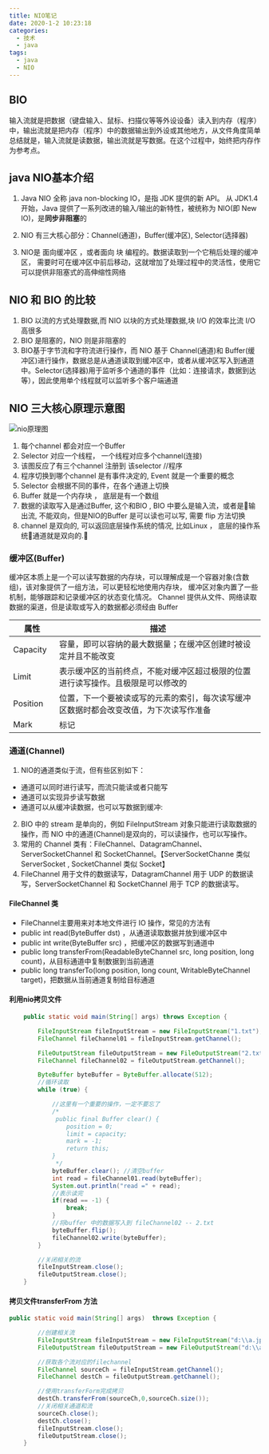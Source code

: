```yaml
---
title: NIO笔记
date: 2020-1-2 10:23:18
categories: 
  - 技术
  - java
tags:
  - java
  - NIO
---
```


## BIO

输入流就是把数据（键盘输入、鼠标、扫描仪等等外设设备）读入到内存（程序）中，输出流就是把内存（程序）中的数据输出到外设或其他地方，从文件角度简单总结就是，输入流就是读数据，输出流就是写数据。在这个过程中，始终把内存作为参考点。



## java NIO基本介绍

1. Java NIO 全称 java non-blocking IO，是指 JDK 提供的新 API。
从 JDK1.4 开始，Java 提供了一系列改进的输入/输出的新特性，被统称为 NIO(即 New IO)，是**同步非阻塞**的

2. NIO 有三大核心部分：Channel(通道)，Buffer(缓冲区), Selector(选择器) 

3. NIO是 面向缓冲区 ，或者面向 块 编程的。数据读取到一个它稍后处理的缓冲区，
需要时可在缓冲区中前后移动，这就增加了处理过程中的灵活性，使用它可以提供非阻塞式的高伸缩性网络

## NIO 和 BIO 的比较

1. BIO 以流的方式处理数据,而 NIO 以块的方式处理数据,块 I/O 的效率比流 I/O 高很多
2. BIO 是阻塞的，NIO 则是非阻塞的
3. BIO基于字节流和字符流进行操作，而 NIO 基于 Channel(通道)和 Buffer(缓冲区)进行操作，数据总是从通道读取到缓冲区中，或者从缓冲区写入到通道中。Selector(选择器)用于监听多个通道的事件（比如：连接请求，数据到达等），因此使用单个线程就可以监听多个客户端通道 

## NIO 三大核心原理示意图

![nio原理图](../Other_Notes/img/nioylt.png)

1. 每个channel 都会对应一个Buffer
2. Selector 对应一个线程， 一个线程对应多个channel(连接)
3. 该图反应了有三个channel 注册到 该selector //程序
4. 程序切换到哪个channel 是有事件决定的, Event 就是一个重要的概念
5. Selector 会根据不同的事件，在各个通道上切换
6. Buffer 就是一个内存块 ， 底层是有一个数组
7. 数据的读取写入是通过Buffer, 这个和BIO , BIO 中要么是输入流，或者是输出流, 不能双向，但是NIO的Buffer 是可以读也可以写, 需要 flip 方法切换
8. channel 是双向的, 可以返回底层操作系统的情况, 比如Linux ， 底层的操作系统通道就是双向的.

### 缓冲区(Buffer)

缓冲区本质上是一个可以读写数据的内存块，可以理解成是一个容器对象(含数组)，该对象提供了一组方法，可以更轻松地使用内存块，
缓冲区对象内置了一些机制，能够跟踪和记录缓冲区的状态变化情况。
Channel 提供从文件、网络读取数据的渠道，但是读取或写入的数据都必须经由 Buffer

属性 | 描述
---|---
Capacity | 容量，即可以容纳的最大数据量；在缓冲区创建时被设定并且不能改变
Limit | 表示缓冲区的当前终点，不能对缓冲区超过极限的位置进行读写操作。且极限是可以修改的
Position　|  位置，下一个要被读或写的元素的索引，每次读写缓冲区数据时都会改变改值，为下次读写作准备
Mark | 标记

### 通道(Channel)

1. NIO的通道类似于流，但有些区别如下：
- 通道可以同时进行读写，而流只能读或者只能写
- 通道可以实现异步读写数据
- 通道可以从缓冲读数据，也可以写数据到缓冲: 
2. BIO 中的 stream 是单向的，例如 FileInputStream 对象只能进行读取数据的操作，而 NIO 中的通道(Channel)是双向的，可以读操作，也可以写操作。
3. 常用的 Channel 类有：FileChannel、DatagramChannel、ServerSocketChannel 和 SocketChannel。【ServerSocketChanne 类似 ServerSocket , SocketChannel 类似 Socket】
4. FileChannel 用于文件的数据读写，DatagramChannel 用于 UDP 的数据读写，ServerSocketChannel 和 SocketChannel 用于 TCP 的数据读写。

#### FileChannel 类
- FileChannel主要用来对本地文件进行 IO 操作，常见的方法有
- public int read(ByteBuffer dst) ，从通道读取数据并放到缓冲区中
- public int write(ByteBuffer src) ，把缓冲区的数据写到通道中
- public long transferFrom(ReadableByteChannel src, long position, long count)，从目标通道中复制数据到当前通道
- public long transferTo(long position, long count, WritableByteChannel target)，把数据从当前通道复制给目标通道

#### 利用nio拷贝文件
```java
    public static void main(String[] args) throws Exception {

        FileInputStream fileInputStream = new FileInputStream("1.txt");
        FileChannel fileChannel01 = fileInputStream.getChannel();

        FileOutputStream fileOutputStream = new FileOutputStream("2.txt");
        FileChannel fileChannel02 = fileOutputStream.getChannel();

        ByteBuffer byteBuffer = ByteBuffer.allocate(512);
        //循环读取
        while (true) { 

            //这里有一个重要的操作，一定不要忘了
            /*
             public final Buffer clear() {
                position = 0;
                limit = capacity;
                mark = -1;
                return this;
            }
             */
            byteBuffer.clear(); //清空buffer
            int read = fileChannel01.read(byteBuffer);
            System.out.println("read =" + read);
            //表示读完
            if(read == -1) { 
                break;
            }
            //将buffer 中的数据写入到 fileChannel02 -- 2.txt
            byteBuffer.flip();
            fileChannel02.write(byteBuffer);
        }

        //关闭相关的流
        fileInputStream.close();
        fileOutputStream.close();
    }
```
#### 拷贝文件transferFrom 方法
```java
public static void main(String[] args)  throws Exception {

        //创建相关流
        FileInputStream fileInputStream = new FileInputStream("d:\\a.jpg");
        FileOutputStream fileOutputStream = new FileOutputStream("d:\\a2.jpg");

        //获取各个流对应的filechannel
        FileChannel sourceCh = fileInputStream.getChannel();
        FileChannel destCh = fileOutputStream.getChannel();

        //使用transferForm完成拷贝
        destCh.transferFrom(sourceCh,0,sourceCh.size());
        //关闭相关通道和流
        sourceCh.close();
        destCh.close();
        fileInputStream.close();
        fileOutputStream.close();
    }
```